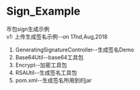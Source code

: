 # Sign_Example
币包sign生成示例<br/> 
v1: 上传生成签名示例--on 17nd,Aug,2018 
1.	GeneratingSignatureController--生成签名Demo
2.	Base64Util--base64工具包 
3.	Encrypt--加密工具包
4.	RSAUtil--生成签名工具包
5. 	pom.xml--生成签名所用到的jar